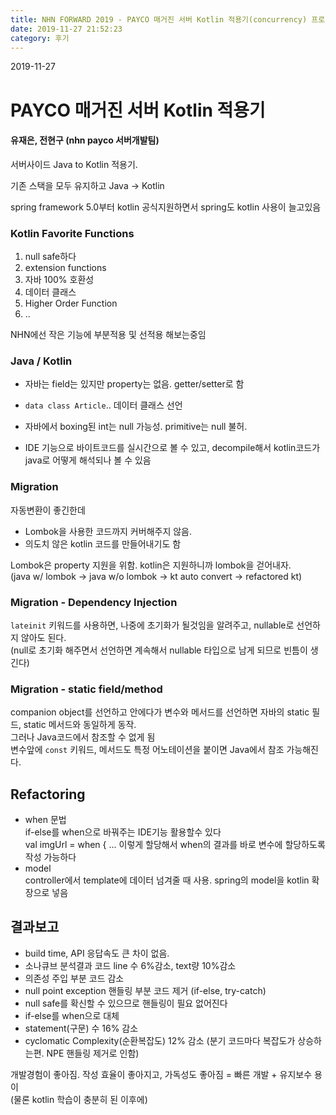 ```yaml
---
title: NHN FORWARD 2019 - PAYCO 매거진 서버 Kotlin 적용기(concurrency) 프로그래밍 쉽게 하기
date: 2019-11-27 21:52:23
category: 후기
---
```


2019-11-27


# PAYCO 매거진 서버 Kotlin 적용기


#### 유재은, 전현구 (nhn payco 서버개발팀)

  

서버사이드 Java to Kotlin 적용기.

  
기존 스택을 모두 유지하고 Java → Kotlin

  

spring framework 5.0부터 kotlin 공식지원하면서 spring도 kotlin 사용이 늘고있음

###   Kotlin Favorite Functions

1. null safe하다  
2. extension functions  
3. 자바 100% 호환성  
4. 데이터 클래스  
5. Higher Order Function  
6. ..

  
NHN에선 작은 기능에 부분적용 및 선적용 해보는중임

###   Java / Kotlin

-   자바는 field는 있지만 property는 없음. getter/setter로 함

-   `data class Article`.. 데이터 클래스 선언

-   자바에서 boxing된 int는 null 가능성. primitive는 null 불허.

-   IDE 기능으로 바이트코드를 실시간으로 볼 수 있고, decompile해서 kotlin코드가 java로 어떻게 해석되나 볼 수 있음

  

### Migration

자동변환이 좋긴한데  
- Lombok을 사용한 코드까지 커버해주지 않음.  
- 의도치 않은 kotlin 코드를 만들어내기도 함

  
Lombok은 property 지원을 위함. kotlin은 지원하니까 lombok을 걷어내자.  
(java w/ lombok → java w/o lombok → kt auto convert → refactored kt)

  

  

### Migration - Dependency Injection

`lateinit` 키워드를 사용하면, 나중에 초기화가 될것임을 알려주고, nullable로 선언하지 않아도 된다.  
(null로 초기화 해주면서 선언하면 계속해서 nullable 타입으로 남게 되므로 빈틈이 생긴다)

  

### Migration - static field/method

companion object를 선언하고 안에다가 변수와 메서드를 선언하면 자바의 static 필드, static 메서드와 동일하게 동작.  
그러나 Java코드에서 참조할 수 없게 됨  
변수앞에 `const` 키워드, 메서드도 특정 어노테이션을 붙이면 Java에서 참조 가능해진다.

  

##   Refactoring

-   when 문법  
    if-else를 when으로 바꿔주는 IDE기능 활용할수 있다  
    val imgUrl = when { ... 이렇게 할당해서 when의 결과를 바로 변수에 할당하도록 작성 가능하다
-   model  
    controller에서 template에 데이터 넘겨줄 때 사용. spring의 model을 kotlin 확장으로 넣음

##   결과보고

- build time, API 응답속도 큰 차이 없음.  
- 소나큐브 분석결과 코드 line 수 6%감소, text량 10%감소  
- 의존성 주입 부분 코드 감소  
- null point exception 핸들링 부분 코드 제거 (if-else, try-catch)  
- null safe를 확신할 수 있으므로 핸들링이 필요 없어진다  
- if-else를 when으로 대체  
- statement(구문) 수 16% 감소  
- cyclomatic Complexity(순환복잡도) 12% 감소 (분기 코드마다 복잡도가 상승하는편. NPE 핸들링 제거로 인함)

  

개발경험이 좋아짐. 작성 효율이 좋아지고, 가독성도 좋아짐 = 빠른 개발 + 유지보수 용이  
(물론 kotlin 학습이 충분히 된 이후에)
